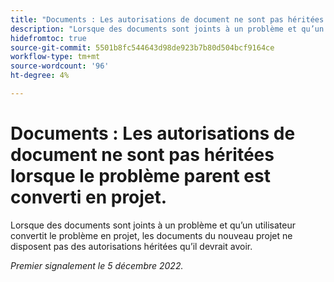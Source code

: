 ```yaml
---
title: "Documents : Les autorisations de document ne sont pas héritées lorsque leur problème parent est converti en projet"
description: "Lorsque des documents sont joints à un problème et qu’un utilisateur convertit le problème en projet, les documents du nouveau projet ne disposent pas des autorisations héritées qu’il devrait avoir."
hidefromtoc: true
source-git-commit: 5501b8fc544643d98de923b7b80d504bcf9164ce
workflow-type: tm+mt
source-wordcount: '96'
ht-degree: 4%

---
```



# Documents : Les autorisations de document ne sont pas héritées lorsque le problème parent est converti en projet.

<!--This issue is on both WF and WFP TOCs-->

Lorsque des documents sont joints à un problème et qu’un utilisateur convertit le problème en projet, les documents du nouveau projet ne disposent pas des autorisations héritées qu’il devrait avoir.

_Premier signalement le 5 décembre 2022._

